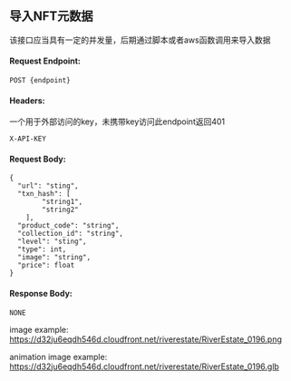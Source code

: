 ## 导入NFT元数据

该接口应当具有一定的并发量，后期通过脚本或者aws函数调用来导入数据

#### Request Endpoint:

```
POST {endpoint}
```

#### Headers:
一个用于外部访问的key，未携带key访问此endpoint返回401
```
X-API-KEY
```

#### Request Body:

```
{
  "url": "sting",
  "txn_hash": [
        "string1",
        "string2"
    ],
  "product_code": "string",
  "collection_id": "string",
  "level": "sting",
  "type": int,
  "image": "string",
  "price": float
}
```

#### Response Body:

```
NONE
```

image example: https://d32ju6eqdh546d.cloudfront.net/riverestate/RiverEstate_0196.png

animation image example: https://d32ju6eqdh546d.cloudfront.net/riverestate/RiverEstate_0196.glb
